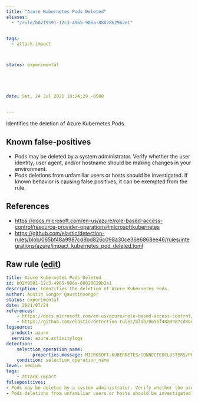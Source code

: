 ```yaml
---
title: "Azure Kubernetes Pods Deleted"
aliases:
  - "/rule/b02f9591-12c3-4965-986a-88028629b2e1"


tags:
  - attack.impact



status: experimental





date: Sat, 24 Jul 2021 10:24:29 -0500


---
```


Identifies the deletion of Azure Kubernetes Pods.

<!--more-->


## Known false-positives

* Pods may be deleted by a system administrator. Verify whether the user identity, user agent, and/or hostname should be making changes in your environment.
* Pods deletions from unfamiliar users or hosts should be investigated. If known behavior is causing false positives, it can be exempted from the rule.



## References

* https://docs.microsoft.com/en-us/azure/role-based-access-control/resource-provider-operations#microsoftkubernetes
* https://github.com/elastic/detection-rules/blob/065bf48a9987cd8bd826c098a30ce36e6868ee46/rules/integrations/azure/impact_kubernetes_pod_deleted.toml


## Raw rule ([edit](https://github.com/SigmaHQ/sigma/edit/master/rules/cloud/azure/azure_kubernetes_pods_deleted.yml))
```yaml
title: Azure Kubernetes Pods Deleted
id: b02f9591-12c3-4965-986a-88028629b2e1
description: Identifies the deletion of Azure Kubernetes Pods.
author: Austin Songer @austinsonger
status: experimental
date: 2021/07/24
references:
    - https://docs.microsoft.com/en-us/azure/role-based-access-control/resource-provider-operations#microsoftkubernetes
    - https://github.com/elastic/detection-rules/blob/065bf48a9987cd8bd826c098a30ce36e6868ee46/rules/integrations/azure/impact_kubernetes_pod_deleted.toml
logsource:
  product: azure
  service: azure.activitylogs
detection:
    selection_operation_name:
          properties.message: MICROSOFT.KUBERNETES/CONNECTEDCLUSTERS/PODS/DELETE
    condition: selection_operation_name
level: medium
tags:
    - attack.impact
falsepositives:
- Pods may be deleted by a system administrator. Verify whether the user identity, user agent, and/or hostname should be making changes in your environment.
- Pods deletions from unfamiliar users or hosts should be investigated. If known behavior is causing false positives, it can be exempted from the rule.

```
